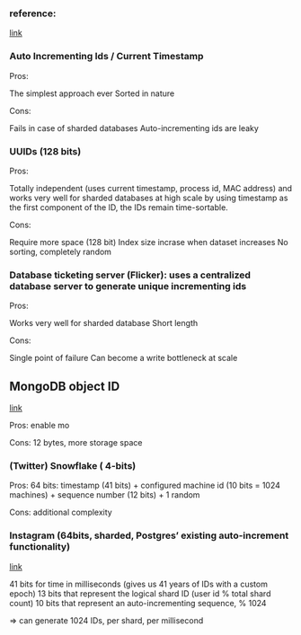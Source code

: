 ### reference:
[link](https://www.pankajtanwar.in/blog/generating-unique-ids-in-a-distributed-environment-at-high-scale)



### Auto Incrementing Ids / Current Timestamp
Pros:

The simplest approach ever
Sorted in nature

Cons:

Fails in case of sharded databases
Auto-incrementing ids are leaky


### UUIDs (128 bits)
Pros:

Totally independent (uses current timestamp, process id, MAC address) and works very well for sharded databases at high scale
by using timestamp as the first component of the ID, the IDs remain time-sortable.

Cons:

Require more space (128 bit)
Index size incrase when dataset increases
No sorting, completely random


### Database ticketing server (Flicker): uses a centralized database server to generate unique incrementing ids

Pros:

Works very well for sharded database 
Short length

Cons:

Single point of failure 
Can become a write bottleneck at scale 


## MongoDB object ID

[link](https://www.mongodb.com/docs/manual/reference/method/ObjectId/)


Pros: enable mo

Cons:  12 bytes, more storage space

### (Twitter) Snowflake ( 4-bits)

Pros:
64 bits: timestamp (41 bits) + configured machine id (10 bits = 1024 machines) + sequence number (12 bits) + 1 random

Cons: 
additional complexity


### Instagram (64bits, sharded, Postgres’ existing auto-increment functionality)

[link](https://instagram-engineering.com/sharding-ids-at-instagram-1cf5a71e5a5c)


41 bits for time in milliseconds (gives us 41 years of IDs with a custom epoch)
13 bits that represent the logical shard ID (user id % total shard count)
10 bits that represent an auto-incrementing sequence, % 1024

=> can generate 1024 IDs, per shard, per millisecond